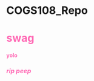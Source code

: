 # COGS108_Repo
<font color="#ff69b4">
<h1> <b>swag</b> </h1>
<h4> yolo </h4>
 <h3> <i> rip peep </i> </h3>
